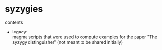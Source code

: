# syzygies

contents

- legacy:  
magma scripts that were used to compute examples for the paper "The syzygy distinguisher" (not meant to be shared initially)
